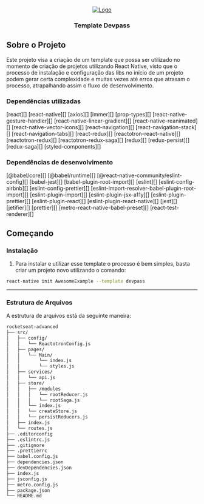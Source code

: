 <!-- PROJECT LOGO -->
<br />
<p align="center">
  <a href="#">
    <img src="https://s3-sa-east-1.amazonaws.com/rocketseat-cdn/rocketseat_logo_roxa.png" alt="Logo">
  </a>

  <h3 align="center">Template Devpass</h3>
</p>

## Sobre o Projeto

Este projeto visa a criação de um template que possa ser utilizado no momento de criação de projetos utilizando React Native, visto que o processo de instalação e configuração das libs no início de um projeto podem gerar certa complexidade e muitas vezes até erros que atrasam o processo, atrapalhando assim o fluxo de desenvolvimento.

### Dependências utilizadas

[react][]
[react-native][]
[axios][]
[immer][]
[prop-types][]
[react-native-gesture-handler][]
[react-native-linear-gradient][]
[react-native-reanimated][]
[react-native-vector-icons][]
[react-navigation][]
[react-navigation-stack][]
[react-navigation-tabs][]
[react-redux][]
[reactotron-react-native][]
[reactotron-redux][]
[reactotron-redux-saga][]
[redux][]
[redux-persist][]
[redux-saga][]
[styled-components][]

### Dependências de desenvolvimento

[@babel/core][]
[@babel/runtime][]
[@react-native-community/eslint-config][]
[babel-jest][]
[babel-plugin-root-import][]
[eslint][]
[eslint-config-airbnb][]
[eslint-config-prettier][]
[eslint-import-resolver-babel-plugin-root-import][]
[eslint-plugin-import][]
[eslint-plugin-jsx-a11y][]
[eslint-plugin-prettier][]
[eslint-plugin-react][]
[eslint-plugin-react-native][]
[jest][]
[jetifier][]
[prettier][]
[metro-react-native-babel-preset][]
[react-test-renderer][]

<!-- GETTING STARTED -->

## Começando

### Instalação

1. Para instalar e utilizar esse template o processo é bem simples, basta criar um projeto novo utilizando o comando:

```sh
react-native init AwesomeExample --template devpass
```

---

### Estrutura de Arquivos

A estrutura de arquivos está da seguinte maneira:

```bash
rocketseat-advanced
├── src/
│   ├── config/
│   │   └── ReactotronConfig.js
│   ├── pages/
│   │   └── Main/
│   │       └── index.js
│   │       └── styles.js
│   ├── services/
│   │   └── api.js
│   ├── store/
│   │   ├── /modules
│   │   │   └── rootReducer.js
│   │   │   └── rootSaga.js
│   │   └── index.js
│   │   └── createStore.js
│   │   └── persistReducers.js
│   ├── index.js
│   └── routes.js
├── .editorconfig
├── .eslintrc.js
├── .gitignore
├── .prettierrc
├── babel.config.js
├── dependencies.json
├── devDependencies.json
├── index.js
├── jsconfig.js
├── metro.config.js
├── package.json
└── README.md
```
